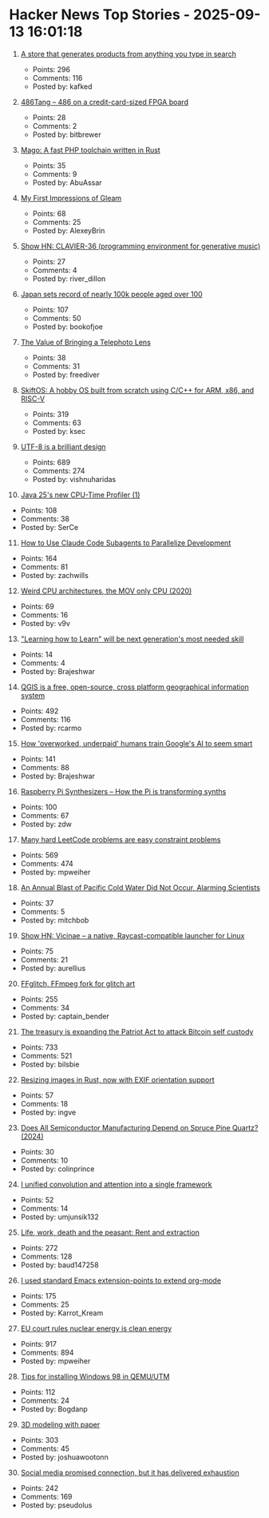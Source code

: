 # Hacker News Top Stories - 2025-09-13 16:01:18

1. [A store that generates products from anything you type in search](https://anycrap.shop/)
   - Points: 296
   - Comments: 116
   - Posted by: kafked

2. [486Tang – 486 on a credit-card-sized FPGA board](https://nand2mario.github.io/posts/2025/486tang_486_on_a_credit_card_size_fpga_board/)
   - Points: 28
   - Comments: 2
   - Posted by: bitbrewer

3. [Mago: A fast PHP toolchain written in Rust](https://github.com/carthage-software/mago)
   - Points: 35
   - Comments: 9
   - Posted by: AbuAssar

4. [My First Impressions of Gleam](https://mtlynch.io/notes/gleam-first-impressions/)
   - Points: 68
   - Comments: 25
   - Posted by: AlexeyBrin

5. [Show HN: CLAVIER-36 (programming environment for generative music)](https://clavier36.com/p/LtZDdcRP3haTWHErgvdM)
   - Points: 27
   - Comments: 4
   - Posted by: river_dillon

6. [Japan sets record of nearly 100k people aged over 100](https://www.bbc.com/news/articles/cd07nljlyv0o)
   - Points: 107
   - Comments: 50
   - Posted by: bookofjoe

7. [The Value of Bringing a Telephoto Lens](https://avidandrew.com/telephoto.html)
   - Points: 38
   - Comments: 31
   - Posted by: freediver

8. [SkiftOS: A hobby OS built from scratch using C/C++ for ARM, x86, and RISC-V](https://skiftos.org)
   - Points: 319
   - Comments: 63
   - Posted by: ksec

9. [UTF-8 is a brilliant design](https://iamvishnu.com/posts/utf8-is-brilliant-design)
   - Points: 689
   - Comments: 274
   - Posted by: vishnuharidas

10. [Java 25's new CPU-Time Profiler (1)](https://mostlynerdless.de/blog/2025/06/11/java-25s-new-cpu-time-profiler-1/)
   - Points: 108
   - Comments: 38
   - Posted by: SerCe

11. [How to Use Claude Code Subagents to Parallelize Development](https://zachwills.net/how-to-use-claude-code-subagents-to-parallelize-development/)
   - Points: 164
   - Comments: 81
   - Posted by: zachwills

12. [Weird CPU architectures, the MOV only CPU (2020)](https://justanotherelectronicsblog.com/?p=771)
   - Points: 69
   - Comments: 16
   - Posted by: v9v

13. ["Learning how to Learn" will be next generation's most needed skill](https://techxplore.com/news/2025-09-google-ai-scientist-generation-skill.html)
   - Points: 14
   - Comments: 4
   - Posted by: Brajeshwar

14. [QGIS is a free, open-source, cross platform geographical information system](https://github.com/qgis/QGIS)
   - Points: 492
   - Comments: 116
   - Posted by: rcarmo

15. [How 'overworked, underpaid' humans train Google's AI to seem smart](https://www.theguardian.com/technology/2025/sep/11/google-gemini-ai-training-humans)
   - Points: 141
   - Comments: 88
   - Posted by: Brajeshwar

16. [Raspberry Pi Synthesizers – How the Pi is transforming synths](https://www.gearnews.com/raspberry-pi-synthesizers-how-the-pi-is-transforming-synths/)
   - Points: 100
   - Comments: 67
   - Posted by: zdw

17. [Many hard LeetCode problems are easy constraint problems](https://buttondown.com/hillelwayne/archive/many-hard-leetcode-problems-are-easy-constraint/)
   - Points: 569
   - Comments: 474
   - Posted by: mpweiher

18. [An Annual Blast of Pacific Cold Water Did Not Occur, Alarming Scientists](https://www.nytimes.com/2025/09/12/climate/pacific-cold-water-upwelling.html)
   - Points: 37
   - Comments: 5
   - Posted by: mitchbob

19. [Show HN: Vicinae – a native, Raycast-compatible launcher for Linux](https://github.com/vicinaehq/vicinae)
   - Points: 75
   - Comments: 21
   - Posted by: aurellius

20. [FFglitch, FFmpeg fork for glitch art](https://ffglitch.org/gallery/)
   - Points: 255
   - Comments: 34
   - Posted by: captain_bender

21. [The treasury is expanding the Patriot Act to attack Bitcoin self custody](https://www.tftc.io/treasury-iexpanding-patriot-act/)
   - Points: 733
   - Comments: 521
   - Posted by: bilsbie

22. [Resizing images in Rust, now with EXIF orientation support](https://alexwlchan.net/2025/create-thumbnail-is-exif-aware/)
   - Points: 57
   - Comments: 18
   - Posted by: ingve

23. [Does All Semiconductor Manufacturing Depend on Spruce Pine Quartz? (2024)](https://www.construction-physics.com/p/does-all-semiconductor-manufacturing)
   - Points: 30
   - Comments: 10
   - Posted by: colinprince

24. [I unified convolution and attention into a single framework](https://zenodo.org/records/17103133)
   - Points: 52
   - Comments: 14
   - Posted by: umjunsik132

25. [Life, work, death and the peasant: Rent and extraction](https://acoup.blog/2025/09/12/collections-life-work-death-and-the-peasant-part-ivc-rent-and-extraction/)
   - Points: 272
   - Comments: 128
   - Posted by: baud147258

26. [I used standard Emacs extension-points to extend org-mode](https://edoput.it/2025/04/16/emacs-paradigm-shift.html)
   - Points: 175
   - Comments: 25
   - Posted by: Karrot_Kream

27. [EU court rules nuclear energy is clean energy](https://www.weplanet.org/post/eu-court-rules-nuclear-energy-is-clean-energy)
   - Points: 917
   - Comments: 894
   - Posted by: mpweiher

28. [Tips for installing Windows 98 in QEMU/UTM](https://sporks.space/2025/08/28/tips-for-installing-windows-98-in-qemu-utm/)
   - Points: 112
   - Comments: 24
   - Posted by: Bogdanp

29. [3D modeling with paper](https://www.arvinpoddar.com/blog/3d-modeling-with-paper)
   - Points: 303
   - Comments: 45
   - Posted by: joshuawootonn

30. [Social media promised connection, but it has delivered exhaustion](https://www.noemamag.com/the-last-days-of-social-media/)
   - Points: 242
   - Comments: 169
   - Posted by: pseudolus

